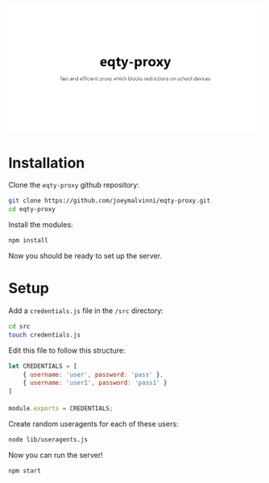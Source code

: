 ![EQTY-Proxy banner](https://raw.githubusercontent.com/joeymalvinni/eqty-proxy/main/imgs/eqty-proxy-banner.png)

# Installation

Clone the `eqty-proxy` github repository:

```bash
git clone https://github.com/joeymalvinni/eqty-proxy.git
cd eqty-proxy
```

Install the modules:

```bash
npm install
```

Now you should be ready to set up the server.


# Setup

Add a `credentials.js` file in the `/src` directory:

```bash
cd src
touch credentials.js
```

Edit this file to follow this structure:

```js
let CREDENTIALS = [
    { username: 'user', password: 'pass' },
    { username: 'user1', password: 'pass1' }
]

module.exports = CREDENTIALS;
```

Create random useragents for each of these users:

```bash
node lib/useragents.js
```

Now you can run the server!

```
npm start
```